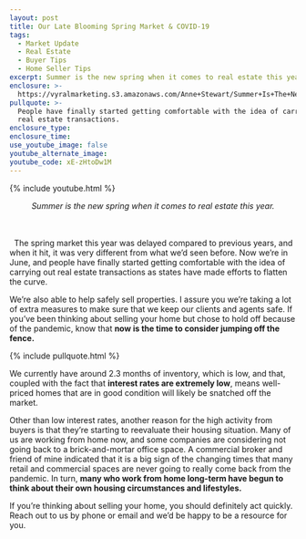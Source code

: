 ```yaml
---
layout: post
title: Our Late Blooming Spring Market & COVID-19
tags:
  - Market Update
  - Real Estate
  - Buyer Tips
  - Home Seller Tips
excerpt: Summer is the new spring when it comes to real estate this year.
enclosure: >-
  https://vyralmarketing.s3.amazonaws.com/Anne+Stewart/Summer+Is+The+New+Spring.mp4
pullquote: >-
  People have finally started getting comfortable with the idea of carrying out
  real estate transactions.
enclosure_type:
enclosure_time:
use_youtube_image: false
youtube_alternate_image:
youtube_code: xE-zHtoDw1M
---
```


{% include youtube.html %}

<center><em>Summer is the new spring when it comes to real estate this year.</em></center>
&nbsp;

<center>&nbsp;</center>

&nbsp; The spring market this year was delayed compared to previous years, and when it hit, it was very different from what we’d seen before. Now we’re in June, and people have finally started getting comfortable with the idea of carrying out real estate transactions as states have made efforts to flatten the curve.

We’re also able to help safely sell properties. I assure you we’re taking a lot of extra measures to make sure that we keep our clients and agents safe. If you’ve been thinking about selling your home but chose to hold off because of the pandemic, know that **now is the time to consider jumping off the fence.**

{% include pullquote.html %}

We currently have around 2.3 months of inventory, which is low, and that, coupled with the fact that **interest rates are extremely low**, means well-priced homes that are in good condition will likely be snatched off the market.&nbsp;

Other than low interest rates, another reason for the high activity from buyers is that they’re starting to reevaluate their housing situation. Many of us are working from home now, and some companies are considering not going back to a brick-and-mortar office space. A commercial broker and friend of mine indicated that it is a big sign of the changing times that many retail and commercial spaces are never going to really come back from the pandemic. In turn, **many who work from home long-term have begun to think about their own housing circumstances and lifestyles.**

If you’re thinking about selling your home, you should definitely act quickly. Reach out to us by phone or email and we’d be happy to be a resource for you.